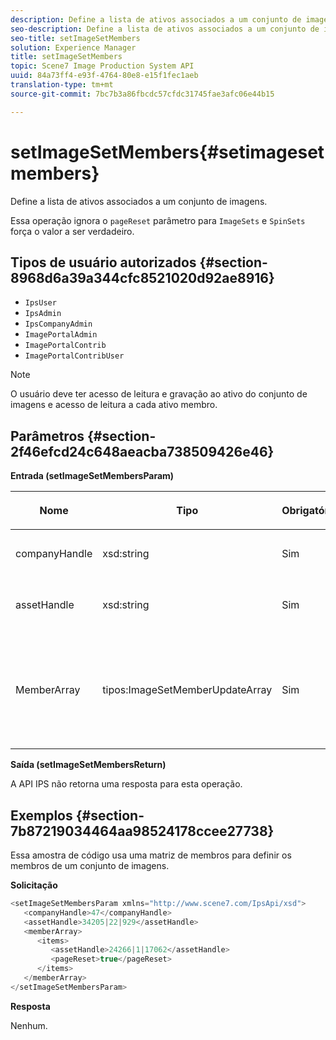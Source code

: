```yaml
---
description: Define a lista de ativos associados a um conjunto de imagens.
seo-description: Define a lista de ativos associados a um conjunto de imagens.
seo-title: setImageSetMembers
solution: Experience Manager
title: setImageSetMembers
topic: Scene7 Image Production System API
uuid: 84a73ff4-e93f-4764-80e8-e15f1fec1aeb
translation-type: tm+mt
source-git-commit: 7bc7b3a86fbcdc57cfdc31745fae3afc06e44b15

---
```



# setImageSetMembers{#setimagesetmembers}

Define a lista de ativos associados a um conjunto de imagens.

Essa operação ignora o `pageReset` parâmetro para `ImageSets` e `SpinSets` força o valor a ser verdadeiro.

## Tipos de usuário autorizados {#section-8968d6a39a344cfc8521020d92ae8916}

* `IpsUser`
* `IpsAdmin`
* `IpsCompanyAdmin`
* `ImagePortalAdmin`
* `ImagePortalContrib`
* `ImagePortalContribUser`

>[!NOTE]
>
>O usuário deve ter acesso de leitura e gravação ao ativo do conjunto de imagens e acesso de leitura a cada ativo membro.

## Parâmetros {#section-2f46efcd24c648aeacba738509426e46}

**Entrada (setImageSetMembersParam)**

<table id="table_0CBBB65BCEFD4125A4069A080DFC873A"> 
 <thead> 
  <tr> 
   <th colname="col1" class="entry"> <p>Nome </p> </th> 
   <th colname="col2" class="entry"> <p>Tipo </p> </th> 
   <th colname="col3" class="entry"> <p>Obrigatório </p> </th> 
   <th colname="col4" class="entry"> <p>Descrição </p> </th> 
  </tr> 
 </thead>
 <tbody> 
  <tr> 
   <td colname="col1"> <p><span class="codeph"> <span class="varname"> companyHandle</span></span> </p> </td> 
   <td colname="col2"> <p><span class="codeph"> xsd:string</span> </p> </td> 
   <td colname="col3"> <p>Sim </p> </td> 
   <td colname="col4"> <p>Alça da Empresa. </p> </td> 
  </tr> 
  <tr> 
   <td colname="col1"> <span class="codeph"> <span class="varname"> assetHandle</span></span> </td> 
   <td colname="col2"> <span class="codeph"> xsd:string</span> </td> 
   <td colname="col3"> Sim </td> 
   <td colname="col4"> Alça do conjunto de imagens. </td> 
  </tr> 
  <tr> 
   <td colname="col1"> <span class="codeph"> <span class="varname"> MemberArray</span></span> </td> 
   <td colname="col2"> <span class="codeph"> tipos:ImageSetMemberUpdateArray</span> </td> 
   <td colname="col3"> Sim </td> 
   <td colname="col4"> Matriz de membros do ativo que pertencem ao conjunto de imagens. </td> 
  </tr> 
 </tbody> 
</table>

**Saída (setImageSetMembersReturn)**

A API IPS não retorna uma resposta para esta operação.

## Exemplos {#section-7b87219034464aa98524178ccee27738}

Essa amostra de código usa uma matriz de membros para definir os membros de um conjunto de imagens.

**Solicitação**

```java
<setImageSetMembersParam xmlns="http://www.scene7.com/IpsApi/xsd">
   <companyHandle>47</companyHandle>
   <assetHandle>34205|22|929</assetHandle>
   <memberArray>
      <items>
         <assetHandle>24266|1|17062</assetHandle>
         <pageReset>true</pageReset>
      </items>
   </memberArray>
</setImageSetMembersParam>
```

**Resposta**

Nenhum.
